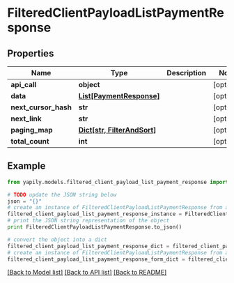 # FilteredClientPayloadListPaymentResponse


## Properties

Name | Type | Description | Notes
------------ | ------------- | ------------- | -------------
**api_call** | **object** |  | [optional] 
**data** | [**List[PaymentResponse]**](PaymentResponse.md) |  | [optional] 
**next_cursor_hash** | **str** |  | [optional] 
**next_link** | **str** |  | [optional] 
**paging_map** | [**Dict[str, FilterAndSort]**](FilterAndSort.md) |  | [optional] 
**total_count** | **int** |  | [optional] 

## Example

```python
from yapily.models.filtered_client_payload_list_payment_response import FilteredClientPayloadListPaymentResponse

# TODO update the JSON string below
json = "{}"
# create an instance of FilteredClientPayloadListPaymentResponse from a JSON string
filtered_client_payload_list_payment_response_instance = FilteredClientPayloadListPaymentResponse.from_json(json)
# print the JSON string representation of the object
print FilteredClientPayloadListPaymentResponse.to_json()

# convert the object into a dict
filtered_client_payload_list_payment_response_dict = filtered_client_payload_list_payment_response_instance.to_dict()
# create an instance of FilteredClientPayloadListPaymentResponse from a dict
filtered_client_payload_list_payment_response_form_dict = filtered_client_payload_list_payment_response.from_dict(filtered_client_payload_list_payment_response_dict)
```
[[Back to Model list]](../README.md#documentation-for-models) [[Back to API list]](../README.md#documentation-for-api-endpoints) [[Back to README]](../README.md)


